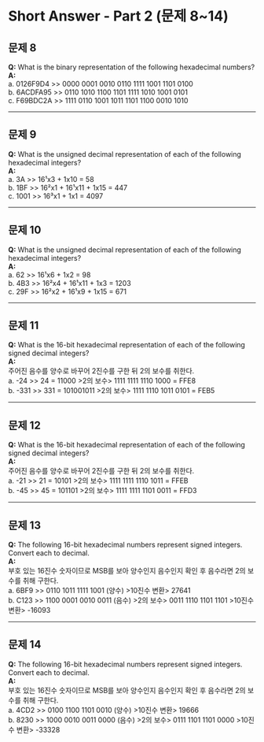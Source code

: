 # Short Answer - Part 2 (문제 8~14)

## 문제 8  
**Q:**  What is the binary representation of the following hexadecimal numbers?  
**A:**  
a. 0126F9D4  >> 0000 0001 0010 0110 1111 1001 1101 0100    
b. 6ACDFA95  >> 0110 1010 1100 1101 1111 1010 1001 0101   
c. F69BDC2A  >> 1111 0110 1001 1011 1101 1100 0010 1010   

---

## 문제 9  
**Q:**  What is the unsigned decimal representation of each of the following hexadecimal integers?  
**A:**  
a. 3A  >> 16¹x3 + 1x10 = 58  
b. 1BF  >> 16²x1 + 16¹x11 + 1x15 = 447  
c. 1001  >> 16³x1 + 1x1 = 4097  

---

## 문제 10  
**Q:**  What is the unsigned decimal representation of each of the following hexadecimal integers?  
**A:**  
a. 62  >> 16¹x6 + 1x2 = 98  
b. 4B3  >> 16²x4 + 16¹x11 + 1x3 = 1203  
c. 29F  >> 16²x2 + 16¹x9 + 1x15 = 671  

---

## 문제 11  
**Q:**  What is the 16-bit hexadecimal representation of each of the following signed decimal integers?  
**A:**  
주어진 음수를 양수로 바꾸어 2진수를 구한 뒤 2의 보수를 취한다.  
a. -24  >> 24 = 11000 >2의 보수> 1111 1111 1110 1000 = FFE8  
b. -331  >> 331 = 101001011 >2의 보수> 1111 1110 1011 0101 = FEB5  

---

## 문제 12  
**Q:**  What is the 16-bit hexadecimal representation of each of the following signed decimal integers?  
**A:**  
주어진 음수를 양수로 바꾸어 2진수를 구한 뒤 2의 보수를 취한다.   
a. -21  >> 21 = 10101 >2의 보수> 1111 1111 1110 1011 = FFEB  
b. -45  >> 45 = 101101 >2의 보수> 1111 1111 1101 0011 = FFD3  

---

## 문제 13  
**Q:**  The following 16-bit hexadecimal numbers represent signed integers. Convert each to
 decimal.  
**A:**  
부호 있는 16진수 숫자이므로 MSB를 보아 양수인지 음수인지 확인 후 음수라면 2의 보수를 취해 구한다.  
a. 6BF9  >> 0110 1011 1111 1001 (양수) >10진수 변환> 27641  
b. C123  >> 1100 0001 0010 0011 (음수) >2의 보수> 0011 1110 1101 1101 >10진수 변환> -16093  

---

## 문제 14  
**Q:**  The following 16-bit hexadecimal numbers represent signed integers. Convert each to
 decimal.  
**A:**  
부호 있는 16진수 숫자이므로 MSB를 보아 양수인지 음수인지 확인 후 음수라면 2의 보수를 취해 구한다.  
a. 4CD2  >> 0100 1100 1101 0010 (양수) >10진수 변환> 19666  
b. 8230  >> 1000 0010 0011 0000 (음수) >2의 보수> 0111 1101 1101 0000 >10진수 변환> -33328  

